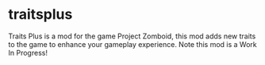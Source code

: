 # traitsplus
Traits Plus is a mod for the game Project Zomboid, this mod adds new traits to the game to enhance your gameplay experience. Note this mod is a Work In Progress!
